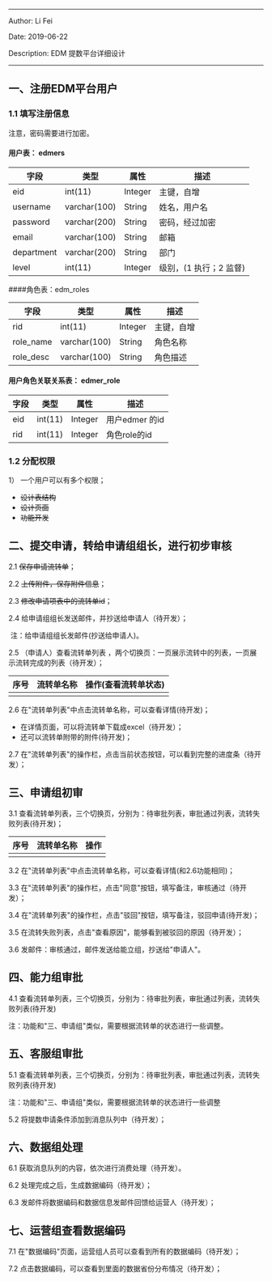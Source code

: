 ----

Author: Li Fei

Date: 2019-06-22

Description: EDM 提数平台详细设计

---

##  一、注册EDM平台用户

### 1.1 填写注册信息

注意，密码需要进行加密。

#### 用户表： edmers

| 字段       | 类型         | 属性    | 描述                   |
| ---------- | ------------ | ------- | ---------------------- |
| eid        | int(11)      | Integer | 主键，自增             |
| username   | varchar(100) | String  | 姓名，用户名           |
| password   | varchar(200) | String  | 密码，经过加密         |
| email      | varchar(100) | String  | 邮箱                   |
| department | varchar(200) | String  | 部门                   |
| level      | int(11)      | Integer | 级别，(1 执行；2 监督) |



####角色表：edm_roles

| 字段      | 类型         | 属性    | 描述       |
| --------- | ------------ | ------- | ---------- |
| rid       | int(11)      | Integer | 主键，自增 |
| role_name | varchar(100) | String  | 角色名称   |
| role_desc | varchar(100) | String  | 角色描述   |



#### 用户角色关联关系表：  edmer_role

| 字段 | 类型    | 属性    | 描述           |
| ---- | ------- | ------- | -------------- |
| eid  | int(11) | Integer | 用户edmer 的id |
| rid  | int(11) | Integer | 角色role的id   |

### 1.2 分配权限

1） 一个用户可以有多个权限；



- ~~设计表结构~~
- ~~设计页面~~
- ~~功能开发~~

## 二、提交申请，转给申请组组长，进行初步审核

2.1 ~~保存申请流转单~~；

2.2 ~~上传附件，保存附件信息~~；

2.3 ~~修改申请项表中的流转单id~~；

2.4 给申请组组长发送邮件，并抄送给申请人（待开发）；

​     注：给申请组组长发邮件(抄送给申请人)。

2.5 （申请人）查看流转单列表 ，两个切换页：一页展示流转中的列表，一页展示流转完成的列表（待开发）；

| 序号 | 流转单名称 | 操作(查看流转单状态) |
| ---- | ---------- | -------------------- |
|      |            |                      |

2.6 在"流转单列表"中点击流转单名称，可以查看详情(待开发)；

- 在详情页面，可以将流转单下载成excel（待开发）；
- 还可以流转单附带的附件(待开发)；

2.7 在"流转单列表"的操作栏，点击当前状态按钮，可以看到完整的进度条（待开发）；



## 三、申请组初审

3.1 查看流转单列表，三个切换页，分别为：待审批列表，审批通过列表，流转失败列表(待开发)；

| 序号 | 流转单名称 | 操作 |
| ---- | ---------- | ---- |
|      |            |      |

3.2 在"流转单列表"中点击流转单名称，可以查看详情(和2.6功能相同)；

3.3 在"流转单列表"的操作栏，点击"同意"按钮，填写备注，审核通过（待开发）；

3.4 在"流转单列表"的操作栏，点击"驳回"按钮，填写备注，驳回申请(待开发)；

3.5 在流转失败列表，点击"查看原因"，能够看到被驳回的原因（待开发）；

3.6 发邮件：审核通过，邮件发送给能立组，抄送给"申请人"。

## 四、能力组审批

4.1 查看流转单列表，三个切换页，分别为：待审批列表，审批通过列表，流转失败列表(待开发)

注：功能和"三、申请组"类似，需要根据流转单的状态进行一些调整。





## 五、客服组审批

5.1 查看流转单列表，三个切换页，分别为：待审批列表，审批通过列表，流转失败列表(待开发)

注：功能和"三、申请组"类似，需要根据流转单的状态进行一些调整

5.2 将提数申请条件添加到消息队列中（待开发）；

## 六、数据组处理

6.1 获取消息队列的内容，依次进行消费处理（待开发）。

6.2 处理完成之后，生成数据编码（待开发）；

6.3 发邮件将数据编码和数据信息发邮件回馈给运营人（待开发）；



## 七、运营组查看数据编码

7.1 在"数据编码"页面，运营组人员可以查看到所有的数据编码（待开发）；

7.2 点击数据编码，可以查看到里面的数据省份分布情况（待开发）；

